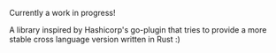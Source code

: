 Currently a work in progress!

A library inspired by Hashicorp's go-plugin that tries to provide a more stable cross language version written in Rust :)
